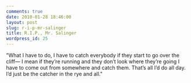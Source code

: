 ```yaml
---
comments: true
date: 2010-01-28 18:46:00
layout: post
slug: r-i-p-mr-salinger
title: R.I.P., Mr. Salinger
wordpress_id: 25
---
```


> 
"What I have to do, I have to catch everybody if they start to go over the cliff— I mean if they’re running and they don’t look where they’re going I have to come out from somewhere and catch them. That’s all I’d do all day. I’d just be the catcher in the rye and all."
